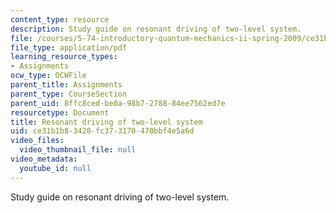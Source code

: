 ```yaml
---
content_type: resource
description: Study guide on resonant driving of two-level system.
file: /courses/5-74-introductory-quantum-mechanics-ii-spring-2009/ce31b1b83428fc373170470bbf4e5a6d_MIT5_74s09_study01.pdf
file_type: application/pdf
learning_resource_types:
- Assignments
ocw_type: OCWFile
parent_title: Assignments
parent_type: CourseSection
parent_uid: 8ffc8ced-be0a-98b7-2788-84ee7562ed7e
resourcetype: Document
title: Resonant driving of two-level system
uid: ce31b1b8-3428-fc37-3170-470bbf4e5a6d
video_files:
  video_thumbnail_file: null
video_metadata:
  youtube_id: null
---
```

Study guide on resonant driving of two-level system.

